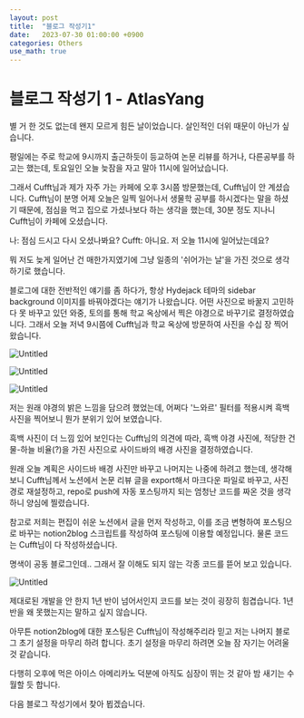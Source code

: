 ```yaml
---
layout: post
title:  "블로그 작성기1"
date:   2023-07-30 01:00:00 +0900
categories: Others
use_math: true
---
```


# 블로그 작성기 1 - AtlasYang

별 거 한 것도 없는데 왠지 모르게 힘든 날이었습니다. 살인적인 더위 때문이 아닌가 싶습니다.

평일에는 주로 학교에 9시까지 출근하듯이 등교하여 논문 리뷰를 하거나, 다른공부를 하고는 했는데, 토요일인 오늘 늦잠을 자고 말아 11시에 일어났습니다.

그래서 Cufft님과 제가 자주 가는 카페에 오후 3시쯤 방문했는데, Cufft님이 안 계셨습니다. Cufft님이 분명 어제 오늘은 일찍 일어나서 생물학 공부를 하시겠다는 말을 하셨기 때문에, 점심을 먹고 집으로 가셨나보다 하는 생각을 했는데, 30분 정도 지나니 Cufft님이 카페에 오셨습니다.

나: 점심 드시고 다시 오셨나봐요?
Cufft: 아니요. 저 오늘 11시에 일어났는데요?

뭐 저도 늦게 일어난 건 매한가지였기에 그냥 일종의 '쉬어가는 날'을 가진 것으로 생각하기로 했습니다.

블로그에 대한 전반적인 얘기를 좀 하다가, 항상 Hydejack 테마의 sidebar background 이미지를 바꿔야겠다는 얘기가 나왔습니다. 어떤 사진으로 바꿀지 고민하다 못 바꾸고 있던 와중, 토의를 통해 학교 옥상에서 찍은 야경으로 바꾸기로 결정하였습니다. 그래서 오늘 저녁 9시쯤에 Cufft님과 학교 옥상에 방문하여 사진을 수십 장 찍어왔습니다.

![Untitled](https://agency301.github.io/assets/img/Record1/image2.jpg)

![Untitled](https://agency301.github.io/assets/img/Record1/image3.jpg)

![Untitled](https://agency301.github.io/assets/img/Record1/image4.jpg)

저는 원래 야경의 밝은 느낌을 담으려 했었는데, 어쩌다 '느와르' 필터를 적용시켜 흑백 사진을 찍어보니 뭔가 분위기 있어 보였습니다.

흑백 사진이 더 느낌 있어 보인다는 Cufft님의 의견에 따라, 흑백 야경 사진에, 적당한 건물-하늘 비율(?)을 가진 사진으로 사이드바의 배경 사진을 결정하였습니다.

원래 오늘 계획은 사이드바 배경 사진만 바꾸고 나머지는 나중에 하려고 했는데, 생각해보니 Cufft님께서 노션에서 논문 리뷰 글을 export해서 마크다운 파일로 바꾸고, 사진 경로 재설정하고, repo로 push에 자동 포스팅까지 되는 엄청난 코드를 짜온 것을 생각하니 양심에 찔렸습니다. 

참고로 저희는 편집이 쉬운 노션에서 글을 먼저 작성하고, 이를 조금 변형하여 포스팅으로 바꾸는 notion2blog 스크립트를 작성하여 포스팅에 이용할 예정입니다. 물론 코드는 Cufft님이 다 작성하셨습니다.

명색이 공동 블로그인데.. 그래서 잘 이해도 되지 않는 각종 코드를 뜯어 보고 있습니다.

![Untitled](https://agency301.github.io/assets/img/Record1/image1.jpg)

제대로된 개발을 안 한지 1년 반이 넘어서인지 코드를 보는 것이 굉장히 힘겹습니다. 1년 반을 왜 못했는지는 말하고 싶지 않습니다.

아무튼 notion2blog에 대한 포스팅은 Cufft님이 작성해주리라 믿고 저는 나머지 블로그 초기 설정을 마무리 하려 합니다. 초기 설정을 마무리 하려면 오늘 잠 자기는 어려울 것 같습니다. 

다행히 오후에 먹은 아이스 아메리카노 덕분에 아직도 심장이 뛰는 것 같아 밤 새기는 수월할 듯 합니다.

다음 블로그 작성기에서 찾아 뵙겠습니다.

